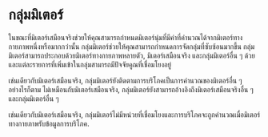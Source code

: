 # กลุ่มมิเตอร์

ในขณะที่มิเตอร์เสมือนจริงช่วยให้คุณสามารถกำหนดมิเตอร์นุ่มที่มีค่าที่คำนวณได้จากมิเตอร์ทางกายภาพหนึ่งหรือมากกว่านั้น กลุ่มมิเตอร์ช่วยให้คุณสามารถกำหนดการจัดกลุ่มที่ซับซ้อนมากขึ้น กลุ่มมิเตอร์สามารถประกอบด้วยมิเตอร์ทางกายภาพหลายตัว, มิเตอร์เสมือนจริง และกลุ่มมิเตอร์อื่น ๆ ด้วย และแต่ละรายการที่เพิ่มเข้าในกลุ่มสามารถมีปัจจัยคูณที่เชื่อมโยงอยู่

เช่นเดียวกับมิเตอร์เสมือนจริง, กลุ่มมิเตอร์ยังติดตามการบริโภคเป็นการคำนวณของมิเตอร์อื่น ๆ อย่างไรก็ตาม ไม่เหมือนกับมิเตอร์เสมือนจริง, กลุ่มมิเตอร์ยังสามารถอ้างอิงถึงมิเตอร์เสมือนจริงอื่น ๆ และกลุ่มมิเตอร์อื่น ๆ

เช่นเดียวกับมิเตอร์เสมือนจริง, กลุ่มมิเตอร์ไม่มีหน่วยที่เชื่อมโยงและการบริโภคจะถูกคำนวณเมื่อมิเตอร์ทางกายภาพรับข้อมูลการบริโภค.